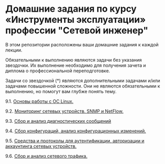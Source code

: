 #  Домашние задания по курсу «Инструменты эксплуатации» профессии "Сетевой инженер"

В этом репозитории расположены ваши домашние задания к каждой лекции. 

Обязательными к выполнению являются задачи без указания звездочки. Их выполнение необходимо для получения зачета и диплома о профессиональной переподготовке.

Задачи со звездочкой (*) являются дополнительными задачами и/или задачами повышенной сложности. Они не являются обязательными к выполнению, но помогут вам глубже понять тему.


9.1. [Основы работы с ОС Linux. ](https://github.com/netology-code/optnt-homeworks/blob/main/9.1/9-01.md)

9.2. [Мониторинг сетевых устройств. SNMP и NetFlow. ](https://github.com/netology-code/optnt-homeworks/blob/main/9-02.md)

9.3. [Сбор и анализ диагностических сообщений]()

9.4. [Сбор конфигураций, анализ конфигурационных изменений.]()

9.5. [Средства и протоколы для аутентификации, авторизации и аккаунтинга сетевых устройств.]()

9.6. [Сбор и анализ сетевого трафика.]()
